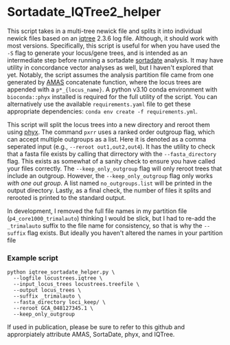 # Sortadate_IQTree2_helper

This script takes in a multi-tree newick file and splits it into individual newick files based on an [iqtree](https://iqtree.github.io/) 2.3.6 log file. Although, it should work with most versions. Specifically, this script is useful for when you have used the `-S` flag to generate your locus/gene trees, and is intended as an intermediate step before running a sortadate [sortadate](https://github.com/FePhyFoFum/SortaDate) analysis. It may have utility in concordance vector analyses as well, but I haven't explored that yet. Notably, the script assumes the analysis partition file came from one generated by [AMAS](https://github.com/marekborowiec/AMAS) concatenate function, where the locus trees are appended with a `p*_{locus_name}`. A python v3.10 conda environment with `bioconda::phyx` installed is required for the full utility of the script. You can alternatively use the available `requirements.yaml` file to get these appropriate dependencies: `conda env create -f requirements.yml`.

This script will split the locus trees into a new directory and reroot them using [phyx](https://github.com/FePhyFoFum/phyx). The command `pxrr` uses a ranked order outgroup flag, which can accept multiple outgroups as a list. Here it is denoted as a comma seperated input (e.g., `--reroot out1,out2,out4`). It has the utility to check that a fasta file exists by calling that dirrectory with the `--fasta_directory` flag. This exists as somewhat of a sanity check to ensure you have called your files correctly. The `--keep_only_outgroup` flag will only reroot trees that include an outgroup. However, the `--keep_only_outgroup` flag only works _with one out group_. A list named `no_outgroups.list` will be printed in the output directory. Lastly, as a final check, the number of files it splits and rerooted is printed to the standard output.

In development, I removed the full file names in my partition file (`p4_core1000_trimalauto`) thinking I would be slick, but I had to re-add the `_trimalauto` suffix to the file name for consistency, so that is why the `--suffix` flag exists. But ideally you haven't altered the names in your partition file


### Example script
```
python iqtree_sortadate_helper.py \
  --logfile locustrees.iqtree \
  --input_locus_trees locustrees.treefile \
  --output locus_trees \
  --suffix _trimalauto \
  --fasta_directory loci_keep/ \
  --reroot GCA_048127345.1 \
  --keep_only_outgroup
```

If used in publication, please be sure to refer to this github and approrpiately attribute AMAS, SortaDate, phyx, and IQTree.
